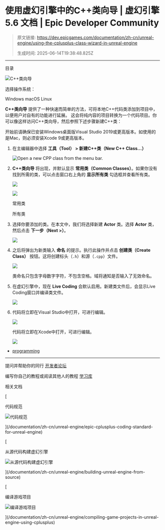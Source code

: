 # 使用虚幻引擎中的C++类向导 | 虚幻引擎 5.6 文档 | Epic Developer Community

> 原文链接: https://dev.epicgames.com/documentation/zh-cn/unreal-engine/using-the-cplusplus-class-wizard-in-unreal-engine
> 
> 生成时间: 2025-06-14T19:38:48.825Z

---

目录

![C++类向导](https://dev.epicgames.com/community/api/documentation/image/a0d6161b-2df7-4ba3-b90d-d19b146d2a3f?resizing_type=fill&width=1920&height=335)

选择操作系统：

Windows macOS Linux

**C++类向导** 提供了一种快速而简单的方法，可将本地C++代码类添加到项目中，以便用户对自有的功能进行延展。 这会将纯内容的项目转换为一个代码项目。你可以像这样访问C++类向导，然后参照下述步骤新建C++类：

开始前请确保已安装Windows桌面版Visual Studio 2019或更高版本。如使用的是Mac，则必须安装Xcode 9或更高版本。

1.  在主编辑器中选择 **工具（Tool） > 新建C++类（New C++ Class...）**
    
    ![Open a new CPP class from the menu bar.](https://d1iv7db44yhgxn.cloudfront.net/documentation/images/069f19ad-bbfd-4cca-ad8a-249c0cbbdc7f/new-cpp-class.png "New CPP Class")
2.  **C++类向导** 将出现，并默认显示 **常用类（Common Classes）**。如果你没有找到所需的类，可以点击窗口右上角的 **显示所有类** 勾选框并查看所有类。
    
    [![](https://d1iv7db44yhgxn.cloudfront.net/documentation/images/c3502128-3bc4-415d-b5cc-67181f3c49a1/common-classes.png)](https://d1iv7db44yhgxn.cloudfront.net/documentation/images/c3502128-3bc4-415d-b5cc-67181f3c49a1/common-classes.png)
    
    [![](https://d1iv7db44yhgxn.cloudfront.net/documentation/images/f4c7b3a4-5096-43d4-93a9-aa335e7d6acc/all-classes.png)](https://d1iv7db44yhgxn.cloudfront.net/documentation/images/f4c7b3a4-5096-43d4-93a9-aa335e7d6acc/all-classes.png)
    
    常用类
    
    所有类
    
3.  选择你要添加的类。在本文中，我们将选择新建 **Actor** 类。选择 **Actor** 类，然后点击 **下一步（Next >）**。
    
    [![](https://d1iv7db44yhgxn.cloudfront.net/documentation/images/82f2e46e-d075-432a-a774-00b8d265607a/choose-actor-class.png)](https://d1iv7db44yhgxn.cloudfront.net/documentation/images/82f2e46e-d075-432a-a774-00b8d265607a/choose-actor-class.png)
    
4.  之后将弹出为新类输入 **命名** 的提示。执行此操作并点击 **创建类（Create Class）** 按钮。这将创建标头（`.h`）和源（`.cpp`）文件。
    
    [![](https://d1iv7db44yhgxn.cloudfront.net/documentation/images/97391390-dc49-4e4e-83c9-01847c8d26b1/name-new-actor-class.png)](https://d1iv7db44yhgxn.cloudfront.net/documentation/images/97391390-dc49-4e4e-83c9-01847c8d26b1/name-new-actor-class.png)
    
    类命名只包含字母数字字符，不包含空格。域将通知是否输入了无效命名。
    
5.  在虚幻引擎中，现在 **Live Coding** 会默认启用。新建类文件后，会显示Live Coding窗口并编译类文件。
    
    [![](https://d1iv7db44yhgxn.cloudfront.net/documentation/images/aa1efe8e-49c3-4c06-a194-0d300a12ce50/live-coding.png)](https://d1iv7db44yhgxn.cloudfront.net/documentation/images/aa1efe8e-49c3-4c06-a194-0d300a12ce50/live-coding.png)
    
6.  代码将立即在Visual Studio中打开，可进行编辑。
    
    ![](https://d1iv7db44yhgxn.cloudfront.net/documentation/images/ff9ee05a-b99c-4a79-852f-b992255915e4/code-in-vs.png)
    
    代码将立即在Xcode中打开，可进行编辑。
    
    ![](https://d1iv7db44yhgxn.cloudfront.net/documentation/images/55173941-f3f9-4243-ad3f-2d6f557f827b/codeediting_xcode.png)

-   [programming](https://dev.epicgames.com/community/search?query=programming)

* * *

提问并帮助你的同行 [开发者论坛](https://forums.unrealengine.com/categories?tag=unreal-engine)

编写你自己的教程或阅读其他人的教程 [学习库](https://dev.epicgames.com/community/unreal-engine/learning)

相关文档

[

代码规范

![代码规范](https://dev.epicgames.com/community/api/documentation/image/b4e508f7-fa6d-4adf-a103-720fe2455fb7?resizing_type=fit&width=160&height=92)

](/documentation/zh-cn/unreal-engine/epic-cplusplus-coding-standard-for-unreal-engine)

[

从源代码构建虚幻引擎

![从源代码构建虚幻引擎](https://dev.epicgames.com/community/api/documentation/image/1d4e3c6c-26c7-41c1-8641-b0e651e179a4?resizing_type=fit&width=160&height=92)

](/documentation/zh-cn/unreal-engine/building-unreal-engine-from-source)

[

编译游戏项目

![编译游戏项目](https://dev.epicgames.com/community/api/documentation/image/722db0b2-6223-44e1-b62f-9165d39d6178?resizing_type=fit&width=160&height=92)

](/documentation/zh-cn/unreal-engine/compiling-game-projects-in-unreal-engine-using-cplusplus)